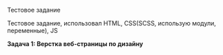 Тестовое задание

Тестовое задание, использовал HTML, CSS(SCSS, использую модули, переменные), JS<br>

**Задача 1: Верстка веб-страницы по дизайну<br>**